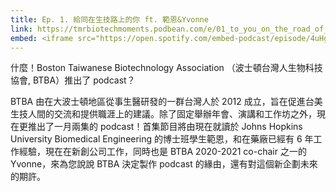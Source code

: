 ```yaml
---
title: Ep. 1. 給同在生技路上的你 ft. 範恩&Yvonne 
link: https://tmrbiotechmoments.podbean.com/e/01_to_you_on_the_road_of_biotech/
embed: <iframe src="https://open.spotify.com/embed-podcast/episode/4uHg23l6AldbrH4vHln5pA" width="100%" height="232" frameborder="0" allowtransparency="true" allow="encrypted-media"></iframe>
---
```


什麼！Boston Taiwanese Biotechnology Association （波士頓台灣人生物科技協會, BTBA）推出了 podcast？

BTBA 由在大波士頓地區從事生醫研發的一群台灣人於 2012 成立，旨在促進台美生技人間的交流和提供職涯上的建議。除了固定舉辦年會、演講和工作坊之外，現在更推出了一月兩集的 podcast！首集節目將由現在就讀於 Johns Hopkins University Biomedical Engineering 的博士班學生範恩，和在藥廠已經有 6 年工作經驗，現在在新創公司工作，同時也是 BTBA 2020-2021 co-chair 之一的 Yvonne，來為您說說 BTBA 決定製作 podcast 的緣由，還有對這個新企劃未來的期許。


